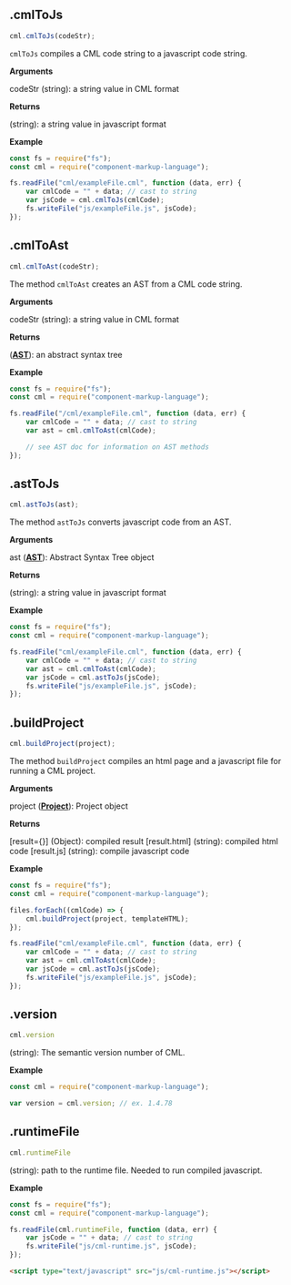 ## .cmlToJs

``` javascript
cml.cmlToJs(codeStr);
```

`cmlToJs` compiles a CML code string to a javascript code string.

**Arguments**

codeStr (string): a string value in CML format

**Returns**

(string): a string value in javascript format

**Example**

``` javascript
const fs = require("fs");
const cml = require("component-markup-language");

fs.readFile("cml/exampleFile.cml", function (data, err) {
    var cmlCode = "" + data; // cast to string
    var jsCode = cml.cmlToJs(cmlCode);
    fs.writeFile("js/exampleFile.js", jsCode);
});
```
## .cmlToAst
``` javascript
cml.cmlToAst(codeStr);
```

The method `cmlToAst` creates an AST from a CML code string.

**Arguments**

codeStr (string): a string value in CML format

**Returns**

(__[AST](https://github.com/nocturnio/component-markup-language/blob/master/doc/ast.md)__): an abstract syntax tree

**Example**

``` javascript
const fs = require("fs");
const cml = require("component-markup-language");

fs.readFile("/cml/exampleFile.cml", function (data, err) {
    var cmlCode = "" + data; // cast to string
    var ast = cml.cmlToAst(cmlCode);

    // see AST doc for information on AST methods
});
```

## .astToJs

``` javascript
cml.astToJs(ast);
```

The method `astToJs` converts javascript code from an AST.

**Arguments**

ast (__[AST](https://github.com/nocturnio/component-markup-language/blob/master/doc/ast.md)__): Abstract Syntax Tree object

**Returns**

(string): a string value in javascript format

**Example**

``` javascript
const fs = require("fs");
const cml = require("component-markup-language");

fs.readFile("cml/exampleFile.cml", function (data, err) {
    var cmlCode = "" + data; // cast to string
    var ast = cml.cmlToAst(cmlCode);
    var jsCode = cml.astToJs(jsCode);
    fs.writeFile("js/exampleFile.js", jsCode);
});
```

## .buildProject

``` javascript
cml.buildProject(project);
```

The method `buildProject` compiles an html page and a javascript file for running a CML project.

**Arguments**

project (__[Project](https://github.com/nocturnio/component-markup-language/blob/master/doc/project.md)__): Project object

**Returns**

[result={}] (Object): compiled result
[result.html] (string): compiled html code
[result.js] (string): compile javascript code

**Example**

``` javascript
const fs = require("fs");
const cml = require("component-markup-language");

files.forEach((cmlCode) => {
    cml.buildProject(project, templateHTML);
});

fs.readFile("cml/exampleFile.cml", function (data, err) {
    var cmlCode = "" + data; // cast to string
    var ast = cml.cmlToAst(cmlCode);
    var jsCode = cml.astToJs(jsCode);
    fs.writeFile("js/exampleFile.js", jsCode);
});
```

## .version

``` javascript
cml.version
```

(string): The semantic version number of CML.

**Example**

``` javascript
const cml = require("component-markup-language");

var version = cml.version; // ex. 1.4.78

```

## .runtimeFile

``` javascript
cml.runtimeFile
```

(string): path to the runtime file. Needed to run compiled javascript.

**Example**

``` javascript
const fs = require("fs");
const cml = require("component-markup-language");

fs.readFile(cml.runtimeFile, function (data, err) {
    var jsCode = "" + data; // cast to string
    fs.writeFile("js/cml-runtime.js", jsCode);
});
```

``` html
<script type="text/javascript" src="js/cml-runtime.js"></script>
```
